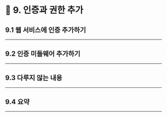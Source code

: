 # 🚦 9. 인증과 권한 추가

## 9.1 웹 서비스에 인증 추가하기

---



## 9.2 인증 미들웨어 추가하기

---



## 9.3 다루지 않는 내용

---



## 9.4 요약

---


